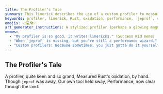 ```yaml
---
title: The Profiler's Tale
summary: This limerick describes the use of a custom profiler to measure Rust's "oxidation" (performance) when `jeprof` is unavailable, highlighting the project's ability to create its own tools for performance analysis.
keywords: profiler, limerick, Rust, oxidation, performance, `jeprof`, custom tool, analysis, Android
emojis: 📈💻🛠️✅
art_generator_instructions: A stylized profiler (perhaps a glowing magnifying glass or a set of scales) is meticulously measuring lines of Rust code, revealing their "oxidation" (represented by subtle color changes or energy readings). A small, empty `jeprof` icon is seen in the background, emphasizing the need for the custom tool. The overall feeling should be one of precision, ingenuity, and the satisfaction of gaining clear performance insights.
memes:
  - "My profiler is so good, it writes limericks." (Success Kid meme)
  - "When `jeprof` is missing, but you're still a performance wizard." (Doge meme)
  - "Custom profilers: Because sometimes, you just gotta do it yourself." (Expanding Brain meme)
---
```

## The Profiler's Tale

A profiler, quite keen and so grand,
Measured Rust's oxidation, by hand.
Though `jeprof` was away,
Our own tool held sway,
Performance, now clear through the land.